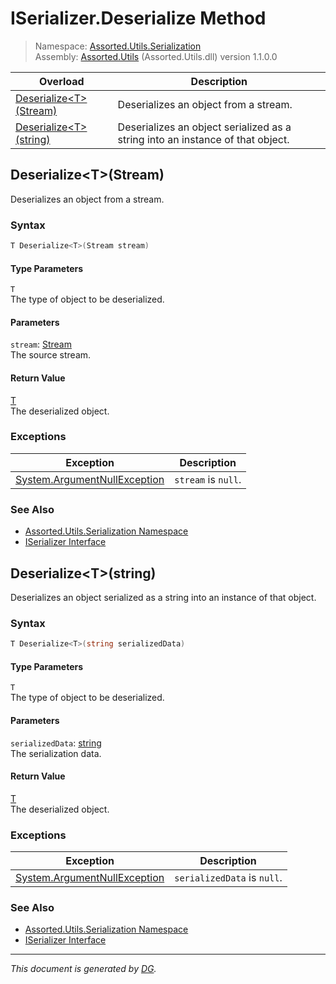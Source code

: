 ﻿# ISerializer.Deserialize Method

> Namespace: [Assorted.Utils.Serialization](index.md#assortedutilsserialization-namespace)\
> Assembly: [Assorted.Utils](index.md) (Assorted.Utils.dll) version 1.1.0.0

Overload | Description
--- | ---
[Deserialize\<T>(Stream)](Assorted.Utils.Serialization.ISerializer.Deserialize.md#deserializetstream) | Deserializes an object from a stream.
[Deserialize\<T>(string)](Assorted.Utils.Serialization.ISerializer.Deserialize.md#deserializetstring) | Deserializes an object serialized as a string into an instance of that object.

## Deserialize\<T>(Stream)

Deserializes an object from a stream.

### Syntax

```csharp
T Deserialize<T>(Stream stream)
```

#### Type Parameters

`T`\
The type of object to be deserialized.

#### Parameters

`stream`: [Stream](https://docs.microsoft.com/en-us/dotnet/api/system.io.stream)\
The source stream.

#### Return Value

[T](https://docs.microsoft.com/en-us/dotnet/api/t)\
The deserialized object.

### Exceptions

Exception | Description
--- | ---
[System.ArgumentNullException](https://docs.microsoft.com/en-us/dotnet/api/system.argumentnullexception) | `stream` is `null`.

### See Also

- [Assorted.Utils.Serialization Namespace](index.md#assortedutilsserialization-namespace)
- [ISerializer Interface](Assorted.Utils.Serialization.ISerializer.md)

## Deserialize\<T>(string)

Deserializes an object serialized as a string into an instance of that object.

### Syntax

```csharp
T Deserialize<T>(string serializedData)
```

#### Type Parameters

`T`\
The type of object to be deserialized.

#### Parameters

`serializedData`: [string](https://docs.microsoft.com/en-us/dotnet/api/system.string)\
The serialization data.

#### Return Value

[T](https://docs.microsoft.com/en-us/dotnet/api/t)\
The deserialized object.

### Exceptions

Exception | Description
--- | ---
[System.ArgumentNullException](https://docs.microsoft.com/en-us/dotnet/api/system.argumentnullexception) | `serializedData` is `null`.

### See Also

- [Assorted.Utils.Serialization Namespace](index.md#assortedutilsserialization-namespace)
- [ISerializer Interface](Assorted.Utils.Serialization.ISerializer.md)

---

_This document is generated by [DG](https://github.com/Khojasteh/dg)._
